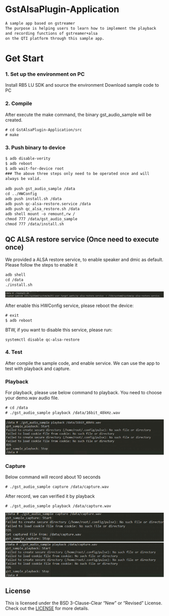 # GstAlsaPlugin-Application
```
A sample app based on gstreamer
The purpose is helping users to learn how to implement the playback and recording functions of gstreamer+alsa
on the QTI platform through this sample app.
```

# Get Start

### 1. Set up the environment on PC
Install RB5 LU SDK and source the environment
Download sample code to PC

### 2. Compile
After execute the make command, the binary gst_audio_sample will be created.
```
# cd GstAlsaPlugin-Application/src
# make
```

### 3. Push binary to device
```
$ adb disable-verity
$ adb reboot
$ adb wait-for-device root
### The above three steps only need to be operated once and will always be valid.

adb push gst_audio_sample /data
cd ../HWConfig
adb push install.sh /data
adb push qc-alsa-restore.service /data
adb push qc_alsa_restore.sh /data
adb shell mount -o remount,rw /
chmod 777 /data/gst_audio_sample
chmod 777 /data/install.sh
```

## QC ALSA restore service (Once need to execute once)
We provided a ALSA restore service, to enable speaker and dmic as default.
Please follow the steps to enable it
```
adb shell
cd /data
./install.sh
```

![Image text](image/05_init_service.png)

After enable this HWConfig service, please reboot the device:
```
# exit
$ adb reboot
```

BTW, if you want to disable this service, please run:
```
systemctl disable qc-alsa-restore
```

### 4. Test
After compile the sample code, and enable service.
We can use the app to test with playback and capture.
###  Playback
For playback, please use below command to playback.
You need to choose your demo.wav audio file.
```
# cd /data
# ./gst_audio_sample playback /data/16bit_48kHz.wav
```
![Image text](image/01_playback.png)

### Capture
Below command will record about 10 seconds
```
# ./gst_audio_sample capture /data/capture.wav
```
After record, we can verified it by playback
```
# ./gst_audio_sample playback /data/capture.wav
```
![Image text](image/03_capture.png)
![Image text](image/04_capture_playback.png)

## License
This is licensed under the BSD 3-Clause-Clear “New” or “Revised” License. Check out the [LICENSE](LICENSE) for more details.
